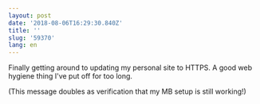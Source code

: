 ```yaml
---
layout: post
date: '2018-08-06T16:29:30.840Z'
title: ''
slug: '59370'
lang: en
---
```

Finally getting around to updating my personal site to HTTPS. A good web hygiene thing I&#39;ve put off for too long.

(This message doubles as verification that my MB setup is still working!)
